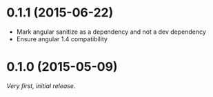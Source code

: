 # 0.1.1 (2015-06-22)
* Mark angular sanitize as a dependency and not a dev dependency
* Ensure angular 1.4 compatibility

# 0.1.0 (2015-05-09)
_Very first, initial release_.

